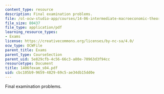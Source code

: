 ```yaml
---
content_type: resource
description: Final examination problems.
file: /ol-ocw-studio-app/courses/14-06-intermediate-macroeconomic-theory-spring-2004/cbc105b99659482969c5ae34db15dd0e_1406fexam_s04.pdf
file_size: 80437
file_type: application/pdf
learning_resource_types:
- Exams
license: https://creativecommons.org/licenses/by-nc-sa/4.0/
ocw_type: OCWFile
parent_title: Exams
parent_type: CourseSection
parent_uid: 5e829cfb-4c56-66c3-a80e-70963d3f94cc
resourcetype: Document
title: 1406fexam_s04.pdf
uid: cbc105b9-9659-4829-69c5-ae34db15dd0e
---
```

Final examination problems.